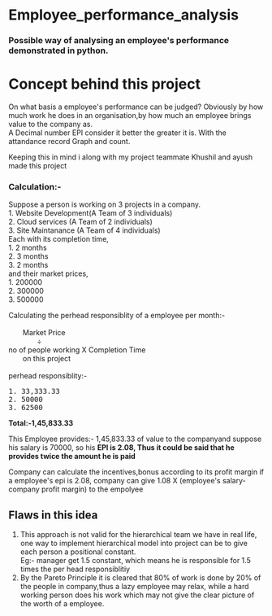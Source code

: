# Employee_performance_analysis
<h3>
  Possible way of analysing an employee's performance demonstrated in python.
</h3>
<h1>
Concept behind this project
</h1>
<p>
On what basis a employee's performance can be judged? Obviously by how much work he does in an organisation,by how much an employee brings value to the company as.<br>
A Decimal number EPI consider it better the greater it is. With the attandance record Graph and count.
</p>
<p>
Keeping this in mind i along with my project teammate Khushil and ayush made this project
</p>
<h3>
Calculation:-
</h3>
Suppose a person is working on 3 projects in a company.<br>
1. Website Development(A Team of 3 individuals)<br>
2. Cloud services (A Team of 2 individuals)<br>
3. Site Maintanance (A Team of 4 individuals)<br>
Each with its completion time,<br>
1. 2 months<br>
2. 3 months <br>
3. 2 months<br>
and their market prices,<br>
1. 200000<br>
2. 300000<br>
3. 500000<br>

Calculating the perhead responsiblity of a employee per month:-<br> <br>
  Market Price <br>
    ÷ <br>
no of people working X Completion Time<br> 
  on this project
<br>
<br>
perhead responsiblity:-<br>
<pre>1. 33,333.33
2. 50000
3. 62500
</pre>
<b>
Total:-1,45,833.33
</b>

<p>
This Employee provides:- 1,45,833.33 of value to the companyand suppose his salary is 70000, so his 
<b>EPI is 2.08, Thus it could be said that he provides twice the amount he is paid </b>
</p>
<p>
Company can calculate the incentives,bonus according to its profit margin if a employee's epi is 2.08, company can give 1.08 X (employee's salary-company profit margin) to the empolyee
</p>
<h2>
Flaws in this idea
</h2>
<ol>
<li>
This approach is not valid for the hierarchical team we have in real life, one way to implement hierarchical model into project can be to give each person a positional constant.<br>
Eg:- manager get 1.5 constant, which means he is responsible for 1.5 times the per head responsiblitiy
</li>
<li>
By the Pareto Principle it is cleared that 80% of work is done by 20% of the people in company,thus a lazy employee may relax, while a hard working person does his work which may not give the clear picture of the worth of a employee.
</li>
</ol>
